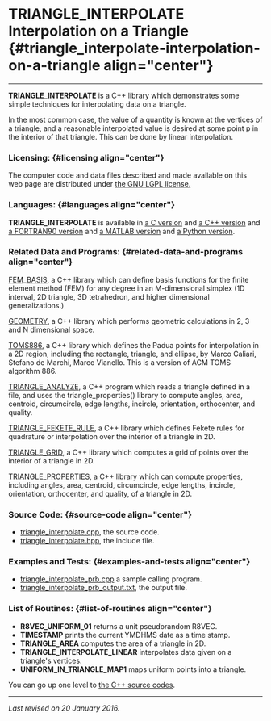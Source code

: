 TRIANGLE\_INTERPOLATE\
Interpolation on a Triangle {#triangle_interpolate-interpolation-on-a-triangle align="center"}
===========================

------------------------------------------------------------------------

**TRIANGLE\_INTERPOLATE** is a C++ library which demonstrates some
simple techniques for interpolating data on a triangle.

In the most common case, the value of a quantity is known at the
vertices of a triangle, and a reasonable interpolated value is desired
at some point p in the interior of that triangle. This can be done by
linear interpolation.

### Licensing: {#licensing align="center"}

The computer code and data files described and made available on this
web page are distributed under [the GNU LGPL
license.](../../txt/gnu_lgpl.txt)

### Languages: {#languages align="center"}

**TRIANGLE\_INTERPOLATE** is available in [a C
version](../../c_src/triangle_interpolate/triangle_interpolate.html) and
[a C++
version](../../cpp_src/triangle_interpolate/triangle_interpolate.html)
and [a FORTRAN90
version](../../f_src/triangle_interpolate/triangle_interpolate.html) and
[a MATLAB
version](../../m_src/triangle_interpolate/triangle_interpolate.html) and
[a Python
version](../../py_src/triangle_interpolate/triangle_interpolate.html).

### Related Data and Programs: {#related-data-and-programs align="center"}

[FEM\_BASIS](../../cpp_src/fem_basis/fem_basis.html), a C++ library
which can define basis functions for the finite element method (FEM) for
any degree in an M-dimensional simplex (1D interval, 2D triangle, 3D
tetrahedron, and higher dimensional generalizations.)

[GEOMETRY](../../cpp_src/geometry/geometry.html), a C++ library which
performs geometric calculations in 2, 3 and N dimensional space.

[TOMS886](../../cpp_src/toms886/toms886.html), a C++ library which
defines the Padua points for interpolation in a 2D region, including the
rectangle, triangle, and ellipse, by Marco Caliari, Stefano de Marchi,
Marco Vianello. This is a version of ACM TOMS algorithm 886.

[TRIANGLE\_ANALYZE](../../cpp_src/triangle_analyze/triangle_analyze.html),
a C++ program which reads a triangle defined in a file, and uses the
triangle\_properties() library to compute angles, area, centroid,
circumcircle, edge lengths, incircle, orientation, orthocenter, and
quality.

[TRIANGLE\_FEKETE\_RULE](../../cpp_src/triangle_fekete_rule/triangle_fekete_rule.html),
a C++ library which defines Fekete rules for quadrature or interpolation
over the interior of a triangle in 2D.

[TRIANGLE\_GRID](../../cpp_src/triangle_grid/triangle_grid.html), a C++
library which computes a grid of points over the interior of a triangle
in 2D.

[TRIANGLE\_PROPERTIES](../../cpp_src/triangle_properties/triangle_properties.html),
a C++ library which can compute properties, including angles, area,
centroid, circumcircle, edge lengths, incircle, orientation,
orthocenter, and quality, of a triangle in 2D.

### Source Code: {#source-code align="center"}

-   [triangle\_interpolate.cpp](triangle_interpolate.cpp), the source
    code.
-   [triangle\_interpolate.hpp](triangle_interpolate.hpp), the include
    file.

### Examples and Tests: {#examples-and-tests align="center"}

-   [triangle\_interpolate\_prb.cpp](triangle_interpolate_prb.cpp) a
    sample calling program.
-   [triangle\_interpolate\_prb\_output.txt](triangle_interpolate_prb_output.txt),
    the output file.

### List of Routines: {#list-of-routines align="center"}

-   **R8VEC\_UNIFORM\_01** returns a unit pseudorandom R8VEC.
-   **TIMESTAMP** prints the current YMDHMS date as a time stamp.
-   **TRIANGLE\_AREA** computes the area of a triangle in 2D.
-   **TRIANGLE\_INTERPOLATE\_LINEAR** interpolates data given on a
    triangle's vertices.
-   **UNIFORM\_IN\_TRIANGLE\_MAP1** maps uniform points into a triangle.

You can go up one level to [the C++ source codes](../cpp_src.html).

------------------------------------------------------------------------

*Last revised on 20 January 2016.*

